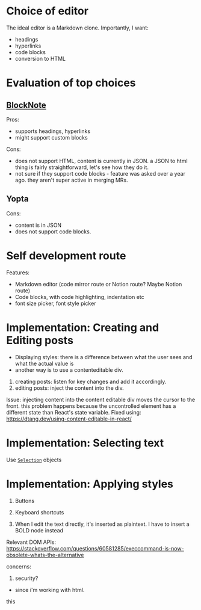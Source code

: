 # Choice of editor

The ideal editor is a Markdown clone. Importantly, I want:
- headings
- hyperlinks
- code blocks
- conversion to HTML

# Evaluation of top choices

## [BlockNote](https://github.com/TypeCellOS/BlockNote)

Pros:
- supports headings, hyperlinks
- might support custom blocks

Cons:
- does not support HTML, content is currently in JSON. a JSON to html thing is fairly straightforward, let's see how they do it. 
- not sure if they support code blocks - feature was asked over a year ago. they aren't super active in merging MRs.

## Yopta

Cons:
- content is in JSON
- does not support code blocks.

# Self development route

Features:
- Markdown editor (code mirror route or Notion route? Maybe Notion route)
- Code blocks, with code highlighting, indentation etc
- font size picker, font style picker

# Implementation: Creating and Editing posts
- Displaying styles: there is a difference between what the user sees and what the actual value is
- another way is to use a contenteditable div.

1. creating posts: listen for key changes and add it accordingly.
2. editing posts: inject the content into the div.

Issue: injecting content into the content editable div moves the cursor to the front. this problem happens because the uncontrolled element has a different state than React's state variable. Fixed using: https://dtang.dev/using-content-editable-in-react/

# Implementation: Selecting text

Use [`Selection`](https://developer.mozilla.org/en-US/docs/Web/API/Selection) objects

# Implementation: Applying styles

1. Buttons
2. Keyboard shortcuts


1. When I edit the text directly, it's inserted as plaintext.
I have to insert a BOLD node instead

Relevant DOM APIs: https://stackoverflow.com/questions/60581285/execcommand-is-now-obsolete-whats-the-alternative


concerns:
1. security?
- since i'm working with html.

this
